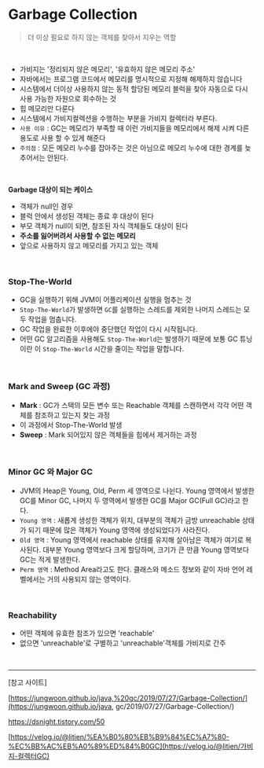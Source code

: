 # Garbage Collection

> 더 이상 필요로 하지 않는 객체를 찾아서 지우는 역할

<br/>

* 가비지는 '정리되지 않은 메모리', '유효하지 않은 메모리 주소'
* 자바에서는 프로그램 코드에서 메모리를 명시적으로 지정해 해제하지 않습니다
* 시스템에서 더이상 사용하지 않는 동적 할당된 메모리 블럭을 찾아 자동으로 다시 사용 가능한 자원으로 회수하는 것
* 힙 메모리만 다룬다
* 시스템에서 가비지컬렉션을 수행하는 부분을 가비지 컬렉터라 부른다.
* `사용 이유` : GC는 메모리가 부족할 때 이런 가비지들을 메모리에서 해제 시켜 다른 용도로 사용 할 수 있게 해준다
* `주의점` : 모든 메모리 누수를 잡아주는 것은 아님으로 메모리 누수에 대한 경계를 늦추어서는 안된다.

<br/>

**Garbage 대상이 되는 케이스**

* 객체가 null인 경우
* 블럭 안에서 생성된 객체는 종료 후 대상이 된다
* 부모 객체가 null이 되면, 참조된 자식 객체들도 대상이 된다
* **주소를 잃어버려서 사용할 수 없는 메모리**
* 앞으로 사용하지 않고 메모리를 가지고 있는 객체

<br/>

### Stop-The-World

* GC을 실행하기 위해 JVM이 어플리케이션 실행을 멈추는 것
* `Stop-The-World`가 발생하면 `GC`를 실행하는 스레드를 제외한 나머지 스레드는 모두 작업을 멈춥니다.
* GC 작업을 완료한 이후에야 중단했던 작업이 다시 시작됩니다.
* 어떤 GC 알고리즘을 사용해도 `Stop-The-World`는 발생하기 때문에 보통 GC 튜닝이란 이 `Stop-The-World` 시간을 줄이는 작업을 말합니다.

<br/>

### Mark and Sweep (GC 과정)

* **Mark** : GC가 스택의 모든 변수 또는 Reachable 객체를 스캔하면서 각각 어떤 객체를 참조하고 있는지 찾는 과정
* 이 과정에서 Stop-The-World 발생
* **Sweep** : Mark 되어있지 않은 객체들을 힙에서 제거하는 과정

<br/>

### Minor GC 와 Major GC

* JVM의 Heap은 Young, Old, Perm 세 영역으로 나뉜다. Young 영역에서 발생한 GC를 Minor GC, 나머지 두 영역에서 발생한 GC를 Major GC(Full GC)라고 한다.
* `Young 영역` : 새롭게 생성한 객체가 위치, 대부분의 객체가 금방 unreachable 상태가 되기 때문에 많은 객체가 Young 영역에 생성되었다가 사라진다.
* `Old 영역` : Young 영역에서 reachable 상태를 유지해 살아남은 객체가 여기로 복사된다. 대부분 Young 영역보다 크게 할당하며, 크기가 큰 만큼 Young 영역보다 GC는 적게 발생한다.
* `Perm 영역` : Method Area라고도 한다. 클래스와 메소드 정보와 같이 자바 언어 레벨에서는 거의 사용되지 않는 영역이다.

<br/>

### Reachability

* 어떤 객체에 유효한 참조가 있으면 'reachable'
* 없으면 'unreachable'로 구별하고 'unreachable'객체를 가비지로 간주

<br/>

------

[참고 사이트]

[https://jungwoon.github.io/java,%20gc/2019/07/27/Garbage-Collection/](https://jungwoon.github.io/java, gc/2019/07/27/Garbage-Collection/)

https://dsnight.tistory.com/50

[https://velog.io/@litien/%EA%B0%80%EB%B9%84%EC%A7%80-%EC%BB%AC%EB%A0%89%ED%84%B0GC](https://velog.io/@litien/가비지-컬렉터GC)